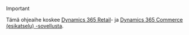 > [!IMPORTANT]
> Tämä ohjeaihe koskee [Dynamics 365 Retail](../index.md)- ja [Dynamics 365 Commerce (esikatselu) -sovellusta](../../commerce/index.md).
